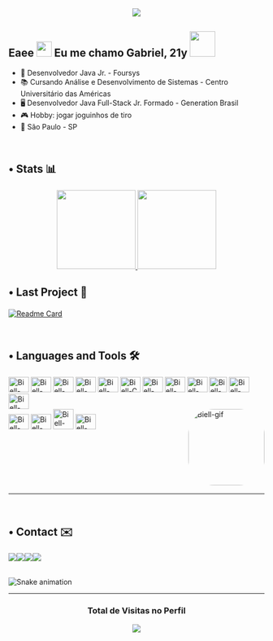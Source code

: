 <div align="center">

  <img src="https://i.imgur.com/ot2rtaS.gif">

</div>

## **Eaee <img src="https://raw.githubusercontent.com/kaueMarques/kaueMarques/master/hi.gif" height="30px"> Eu me chamo Gabriel, 21y <img src="https://c.tenor.com/WbDvI1hgS9wAAAAi/lightning-bots-kids-choice-awards.gif" height="50px">**

- 🏢 Desenvolvedor Java Jr. - Foursys
- 📚 Cursando Análise e Desenvolvimento de Sistemas - Centro Universitário das Américas
- 🖥 Desenvolvedor Java Full-Stack Jr. Formado - Generation Brasil
- 🎮 Hobby: jogar joguinhos de tiro 
- 📍 São Paulo - SP

<br>

<div align = "center">

  **<h2><p align="left">• Stats 📊 </p></h2>**

  <a href="https://github.com/Biellms">

  <img height="155em" src="https://github-readme-stats.vercel.app/api?username=Biellms&show_icons=true&theme=nord&include_all_commits=true&count_private=true&hide=issues,contribs"/>
    
  <img height="155em" src="https://github-readme-stats.vercel.app/api/top-langs/?username=Biellms&layout=compact&langs_count=6&theme=nord"/>

  </a>
  
</div>

<div align = "left">

  **<h2><p align="left">• Last Project 📁</p></h2>**

  [![Readme Card](https://github-readme-stats.vercel.app/api/pin/?username=Biellms&repo=ProjetoIntegrador-EcoShop&show_owner=true&theme=nord)](https://github.com/Biellms/ProjetoIntegrador-EcoShop)

</div>
  
<br>

**<h2><p align="left">• Languages and Tools 🛠️</p></h2>**
  
<table><div style="display: inline_block" align = "left">
  <img alt="Biell-Vscode" height="30" width="40" src="https://cdn.jsdelivr.net/gh/devicons/devicon/icons/vscode/vscode-original.svg"/>
  <img alt="Biell-Git" height="30" width="40" src="https://cdn.jsdelivr.net/gh/devicons/devicon/icons/git/git-original.svg"/>
  <img alt="Biell-Java" height="30" width="40" src="https://cdn.jsdelivr.net/gh/devicons/devicon/icons/java/java-plain.svg"/>
  <img alt="Biell-Spring" height="30" width="40" src="https://cdn.jsdelivr.net/gh/devicons/devicon/icons/spring/spring-original.svg" />
  <img alt="Biell-C++" height="30" width="40" src="https://cdn.jsdelivr.net/gh/devicons/devicon/icons/cplusplus/cplusplus-original.svg"/>
  <img alt="Biell-C" height="30" width="40" src="https://cdn.jsdelivr.net/gh/devicons/devicon/icons/c/c-original.svg"/>
  <img alt="Biell-HTML5" height="30" width="40" src="https://cdn.jsdelivr.net/gh/devicons/devicon/icons/html5/html5-original.svg"/> 
  <img alt="Biell-CSS3" height="30" width="40" src="https://cdn.jsdelivr.net/gh/devicons/devicon/icons/css3/css3-original.svg"/>
  <img alt="Biell-Javascript" height="30" width="40" src="https://cdn.jsdelivr.net/gh/devicons/devicon/icons/javascript/javascript-original.svg"/>
  <img alt="Biell-TypeScript" height="30" width="35" src="https://cdn.jsdelivr.net/gh/devicons/devicon/icons/typescript/typescript-original.svg"/>
  <img alt="Biell-React" height="30" width="40" src="https://cdn.jsdelivr.net/gh/devicons/devicon/icons/react/react-original.svg"/>
  <img alt="Biell-Node" height="30" width="40" src="https://cdn.jsdelivr.net/gh/devicons/devicon/icons/nodejs/nodejs-original.svg" />
  <br>
  <img alt="Biell-Bootstrap" height="30" width="40" src="https://cdn.jsdelivr.net/gh/devicons/devicon/icons/bootstrap/bootstrap-original.svg" />
  <img alt="Biell-Mui" height="30" width="40" src="https://cdn.jsdelivr.net/gh/devicons/devicon/icons/materialui/materialui-original.svg" />
  <img alt="Biell-MySQL" height="40" width="40" src="https://cdn.jsdelivr.net/gh/devicons/devicon/icons/mysql/mysql-original-wordmark.svg"/>
  <img alt="Biell-SSMS" height="30" width="40" src="https://cdn.jsdelivr.net/gh/devicons/devicon/icons/microsoftsqlserver/microsoftsqlserver-plain.svg" />

  <img align="right" alt="Biell-gif" height="150" style="border-radius:50px;" src="https://miro.medium.com/max/1000/1*Q5_t-R0xRs07wW1Kf8rCSw.gif">
  </div></table>

<hr>

<br>

  <div align = "left">

  <table>

  **<h2><p>• Contact ✉️</p></h2>**
  <a href = "mailto:biell.mendes8@gmail.com"><img src="https://img.shields.io/badge/-Gmail-%23333?style=for-the-badge&logo=gmail&logoColor=white" target="_blank"></a>
  <a href = "https://www.linkedin.com/in/gabriel-mendes-0706ab1b8/" target="_blank"><img src="https://img.shields.io/badge/-LinkedIn-%230077B5?style=for-the-badge&logo=linkedin&logoColor=white" target="_blank"></a>
  <a href = "https://www.hackerrank.com/biell_mendes8" target="_blank"><img src="https://img.shields.io/badge/-Hackerrank-179143?style=for-the-badge&logo=HackerRank&logoColor=white" target="_blank"></a>
  <a href = "https://steamcommunity.com/id/paranoidms" target="_blank"><img src="https://img.shields.io/badge/Steam-000000?style=for-the-badge&logo=steam&logoColor=white" target="_blank"></a>

</table>
  
  ![Snake animation](https://github.com/Biellms/Biellms/blob/output/github-contribution-grid-snake.svg)
  
</div>

<hr>

**<h3><p align="center">Total de Visitas no Perfil</p></h3>**
<p align="center">
    <img alingn="center" src="https://profile-counter.glitch.me/Biellms/count.svg"/>
</p>

